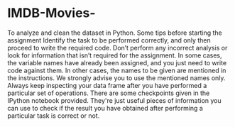 # IMDB-Movies-
To analyze and clean the dataset in Python.
Some tips before starting the assignment
Identify the task to be performed correctly, and only then proceed to write the required code. Don’t perform any incorrect analysis or look for information that isn’t required for the assignment.
In some cases, the variable names have already been assigned, and you just need to write code against them. In other cases, the names to be given are mentioned in the instructions. We strongly advise you to use the mentioned names only.
Always keep inspecting your data frame after you have performed a particular set of operations.
There are some checkpoints given in the IPython notebook provided. They're just useful pieces of information you can use to check if the result you have obtained after performing a particular task is correct or not.
